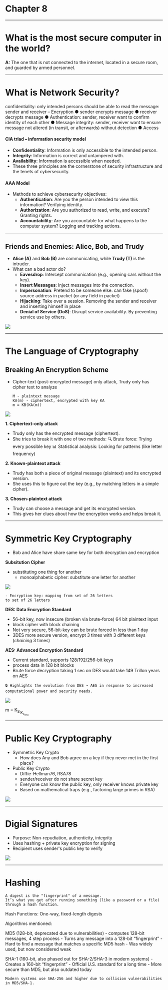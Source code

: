 # **Chapter 8**

---

# What is the most secure computer in the world?
**A:** The one that is not connected to the internet, located in a secure room, and guarded by armed personnel.

---

# What is Network Security?
confidentiality: only intended persons should be able to read the
message: sender and receiver
– Encryption
● sender encrypts message
● receiver decrypts message
●
Authentication: sender, receiver want to confirm identity of each
other
●
Message integrity: sender, receiver want to ensure message not
altered (in transit, or afterwards) without detection
●
Access 

#### CIA triad – information security model
- **Confidentiality**: Information is only accessible to the intended person.
- **Integrity**: Information is correct and untampered with.
- **Availability**: Information is accessible when needed.
- These three principles are the cornerstone of security infrastructure and the tenets of cybersecurity.

#### AAA Model
- Methods to achieve cybersecurity objectives:
    - **Authentication**: Are you the person intended to view this information? Verifying identity.
    - **Authorization**: Are you authorized to read, write, and execute? Granting rights.
    - **Accountability**: Are you accountable for what happens to the computer system? Logging and tracking actions.

---

## Friends and Enemies: Alice, Bob, and Trudy

- **Alice (A)** and **Bob (B)** are communicating, while **Trudy (T)** is the intruder.
- What can a bad actor do?
    - **Eavesdrop**: Intercept communication (e.g., opening cars without the key).
    - **Insert Messages**: Inject messages into the connection.
    - **Impersonation**: Pretend to be someone else. can fake (spoof) source address in packet (or any field in packet)
    - **Hijacking**: Take over a session. Removing the sender and receiver and inserting himself in place
    - **Denial of Service (DoS)**: Disrupt service availability. By preventing service use by others.

![](../img/1.png)

---

# The Language of Cryptography

## Breaking An Encryption Scheme 
- Cipher-text (post-encrypted message) only attack, Trudy only has cipher text to analyze
	```
	M - plaintext message
	KA(m) - ciphertext, encrypted with key KA
	m = KB(KA(m))
	```
![](../img/3.png)

**1. Ciphertext-only attack**
- Trudy only has the encrypted message (ciphertext).
- She tries to break it with one of two methods:
	🔍 Brute force: Trying every possible key
	📊 Statistical analysis: Looking for patterns (like letter frequency)

**2. Known-plaintext attack**
- Trudy has both a piece of original message (plaintext) and its encrypted version.
- She uses this to figure out the key (e.g., by matching letters in a simple cipher).

**3. Chosen-plaintext attack**
- Trudy can choose a message and get its encrypted version.
- This gives her clues about how the encryption works and helps break it.

---

# Symmetric Key Cryptography
- Bob and Alice have share same key for both decryption and encryption

**Subsitution Cipher**
- substituting one thing for another
    - monoalphabetic cipher: substitute one letter for another

![](../img/3.png)

	- Encryption key: mapping from set of 26 letters
	to set of 26 letters

**DES: Data Encryption Standard**
- 56-bit key, now insecure (broken via brute-force) 64 bit plaintext input
- block cipher with block chaining
- Not very secure, 56-bit-key can be brute forced in less than 1 day
- 3DES more secure version, encrypt 3 times with 3 different keys (*chaining* 3 times)

**AES: Advanced Encryption Standard**
- Current standard, supports 128/192/256-bit keys
- process data in 128 bit blocks
- Brute force decryption taking 1 sec on DES would take 149 Trillon years on AES

`🔒 Highlights the evolution from DES → AES in response to increased computational power and security needs.`

![](../img/2.png)

m = K<sub>S<sub>(K<sub>S<sub>(m))


---

# Public Key Cryptography
- Symmetric Key Crypto
	- How does Any and Bob agree on a key if they never met in the first place?
- Public Key Crypto
	- Diffie-Hellman76, RSA78
	- sender/receiver do not share secret key
	- Everyone can know the public key, only receiver knows private key
	- Based on mathematical traps (e.g., factoring large primes in RSA)

![](../img/5.png)

---

# Digial Signatures
- Purpose: Non-repudiation, authenticity, integrity
- Uses hashing + private key encryption for signing
- Recipient uses sender's public key to verify

![](../img/6.png)

---

# Hashing
```
A digest is the "fingerprint" of a message.
It’s what you get after running something (like a password or a file) through a hash function.
```

Hash Functions: One-way, fixed-length digests

Algorithms mentioned:

MD5 (128-bit, deprecated due to vulnerabilities)
	- computes 128-bit messages, 4 step process
	- Turns any message into a 128-bit “fingerprint”
	- Hard to find a message that matches a specific MD5 hash
	- Was widely used, but now considered weak

SHA-1 (160-bit, also phased out for SHA-2/SHA-3 in modern systems)
	- Creates a 160-bit “fingerprint”
	- Official U.S. standard for a long time
	- More secure than MD5, but also outdated today

`Modern systems use SHA-256 and higher due to collision vulnerabilities in MD5/SHA-1.`